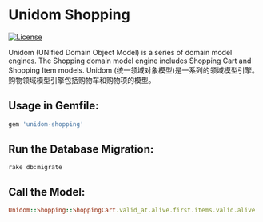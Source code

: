 # Unidom Shopping

[![License](https://img.shields.io/badge/license-MIT-green.svg)](http://opensource.org/licenses/MIT)

Unidom (UNIfied Domain Object Model) is a series of domain model engines. The Shopping domain model engine includes Shopping Cart and Shopping Item models.
Unidom (统一领域对象模型)是一系列的领域模型引擎。购物领域模型引擎包括购物车和购物项的模型。

## Usage in Gemfile:
```ruby
gem 'unidom-shopping'
```

## Run the Database Migration:
```shell
rake db:migrate
```

## Call the Model:
```ruby
Unidom::Shopping::ShoppingCart.valid_at.alive.first.items.valid.alive
```
